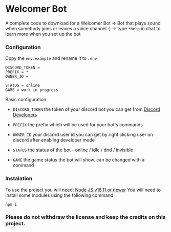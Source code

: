 # Welcomer Bot
A complete code to download for a Welcomer Bot
-> Bot that plays sound when somebody joins or leaves a voice channel :)
-> type `*help` in chat to learn more when you set up the bot
### Configuration
Copy the `env.example` and rename it to `.env`
```env
DISCORD_TOKEN = 
PREFIX = *
OWNER_ID = 

STATUS = online
GAME = work in progress
```
Basic configuration
- `DISCORD_TOKEN` the token of your discord bot you can get from [Discord Developers](https://discord.com/developers/applications)
- `PREFIX` the prefix which will be used for your bot's commands
- `OWNER_ID` your discord user id you can get by right clicking user on discord after enabling developer mode

- `STATUS` the status of the bot - online / idle / dnd / invisible
- `GAME` the game status the bot will show. can be changed with a command

### Instalation
To use the project you will need:
[Node JS v16.11 or newer](https://nodejs.org/en/)
You will need to install some modules using the following command

`npm i`


### Please do not withdraw the license and keep the credits on this project.
